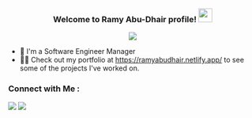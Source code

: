 


<h3 align="center">
  Welcome to Ramy Abu-Dhair profile!
  <img src="https://media.giphy.com/media/hvRJCLFzcasrR4ia7z/giphy.gif" width="28">
</h3>
<!-- Typing SVG by DenverCoder1 - https://github.com/DenverCoder1/readme-typing-svg -->
<p align="center">
  <a href="https://github.com/DenverCoder1/readme-typing-svg"><img src="https://readme-typing-svg.herokuapp.com/?lines=Software%20Engineering%20Manager;Full-Stack%20Web%20Development;DevOps%20And%20Cloud%20Management&font=Fira%20Code&center=true&width=440&height=45&color=f75c7e&vCenter=true&size=22"></a>
</p> 

  

- 🏢 I'm a Software Engineer Manager
- 👨‍💻 Check out my portfolio at https://ramyabudhair.netlify.app/ to see some of the projects I've worked on.

<!-- https://www.netlify.com/ -->
### Connect with Me :

<a href="https://linkedin.com/in/ramyabudhair" target="_blank"><img src="https://img.shields.io/badge/-Ramy%20AbuDhair-0077B5?style=for-the-badge&logo=Linkedin&logoColor=white"/></a></a>
<a href="https://t.me/RamyAbuDhair" target="_blank"><img src="https://img.shields.io/badge/-Ramy%20AbuDhair-0077B5?style=for-the-badge&logo=Telegram&logoColor=white"/></a>

<!-- https://shields.io
### 🛠 &nbsp;Tech Stack
![JavaScript](https://img.shields.io/badge/-JavaScript-05122A?style=flat&logo=javascript)&nbsp;
![Bootstrap](https://img.shields.io/badge/-Bootstrap-05122A?style=flat&logo=bootstrap&logoColor=563D7C)&nbsp;
![HTML](https://img.shields.io/badge/-HTML-05122A?style=flat&logo=HTML5)&nbsp;
![CSS](https://img.shields.io/badge/-CSS-05122A?style=flat&logo=CSS3&logoColor=1572B6)&nbsp;
![React.js](https://img.shields.io/badge/-React-05122A?style=flat&logo=react)
![Node.js](https://img.shields.io/badge/-Node.js-05122A?style=flat&logo=node.js&logoColor=339933)&nbsp;
![Git](https://img.shields.io/badge/-Git-05122A?style=flat&logo=git)&nbsp;
![GitHub](https://img.shields.io/badge/-GitHub-05122A?style=flat&logo=github)&nbsp;
![Visual Studio Code](https://img.shields.io/badge/-Visual%20Studio%20Code-05122A?style=flat&logo=visual-studio-code&logoColor=007ACC)&nbsp;
![Sass](https://img.shields.io/badge/-Sass-05122A?style=flat&logo=sass)&nbsp;
![GraphQL](https://img.shields.io/badge/-GraphQL-05122A?style=flat&logo=GraphQL)&nbsp;
![MongoDB](https://img.shields.io/badge/-MongoDB-05122A?style=flat&logo=MongoDB)&nbsp;
![Python](https://img.shields.io/badge/-Python%20-05122A?style=flat&logo=python)&nbsp;

-->


